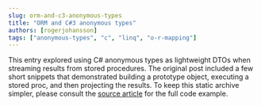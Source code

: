 ```yaml
---
slug: orm-and-c3-anonymous-types
title: "ORM and C#3 anonymous types"
authors: [rogerjohansson]
tags: ["anonymous-types", "c", "linq", "o-r-mapping"]
---
```

<!-- truncate -->

This entry explored using C# anonymous types as lightweight DTOs when streaming results from stored procedures. The original post included a few short snippets that demonstrated building a prototype object, executing a stored proc, and then projecting the results. To keep this static archive simpler, please consult the [source article](http://rogeralsing.com/2008/01/09/orm-and-c3-anonymous-types/) for the full code example.
